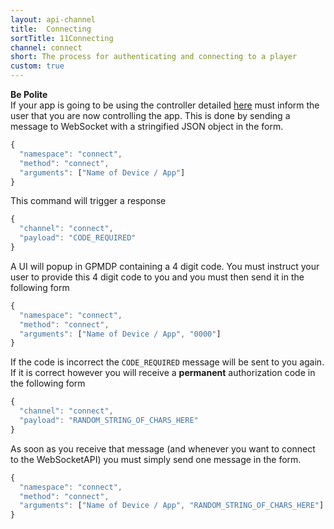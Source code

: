 ```yaml
---
layout: api-channel
title:  Connecting
sortTitle: 11Connecting
channel: connect
short: The process for authenticating and connecting to a player
custom: true
---
```


**Be Polite**  
If your app is going to be using the controller detailed [here](controller) must inform the user that you are
now controlling the app. This is done by sending a message to WebSocket with a stringified JSON object
in the form.

```js
{
  "namespace": "connect",
  "method": "connect",
  "arguments": ["Name of Device / App"]
}
```

This command will trigger a response

```js
{
  "channel": "connect",
  "payload": "CODE_REQUIRED"
}
```

A UI will popup in GPMDP containing a 4 digit code.  You must instruct your user to provide this 4 digit
code to you and you must then send it in the following form

```js
{
  "namespace": "connect",
  "method": "connect",
  "arguments": ["Name of Device / App", "0000"]
}
```

If the code is incorrect the `CODE_REQUIRED` message will be sent to you again.  If it is correct however
you will receive a **permanent** authorization code in the following form

```js
{
  "channel": "connect",
  "payload": "RANDOM_STRING_OF_CHARS_HERE"
}
```

As soon as you receive that message (and whenever you want to connect to the WebSocketAPI) you must simply
send one message in the form.

```js
{
  "namespace": "connect",
  "method": "connect",
  "arguments": ["Name of Device / App", "RANDOM_STRING_OF_CHARS_HERE"]
}
```
